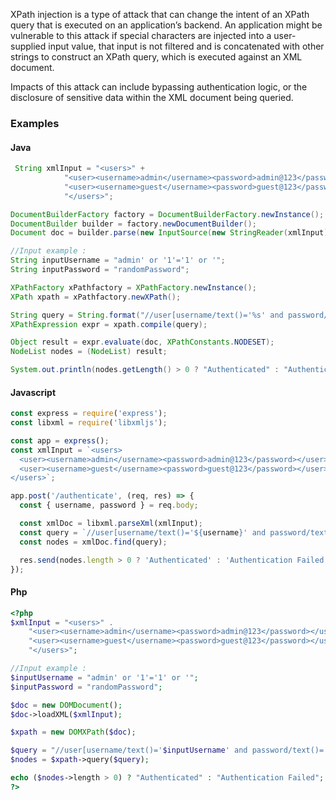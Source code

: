 XPath injection is a type of attack that can change the intent of an XPath query that is executed on an application’s backend. An application might be vulnerable to this attack if special characters are injected into a user-supplied input value, that input is not filtered and is concatenated with other strings to construct an XPath query, which is executed against an XML document.

Impacts of this attack can include bypassing authentication logic, or the disclosure of sensitive data within the XML document being queried.

### Examples

#### Java

```java
 String xmlInput = "<users>" +
            "<user><username>admin</username><password>admin@123</password></user>" +
            "<user><username>guest</username><password>guest@123</password></user>" +
            "</users>";

DocumentBuilderFactory factory = DocumentBuilderFactory.newInstance();
DocumentBuilder builder = factory.newDocumentBuilder();
Document doc = builder.parse(new InputSource(new StringReader(xmlInput)));

//Input example : 
String inputUsername = "admin' or '1'='1' or '";
String inputPassword = "randomPassword";

XPathFactory xPathfactory = XPathFactory.newInstance();
XPath xpath = xPathfactory.newXPath();

String query = String.format("//user[username/text()='%s' and password/text()='%s']", inputUsername, inputPassword);
XPathExpression expr = xpath.compile(query);

Object result = expr.evaluate(doc, XPathConstants.NODESET);
NodeList nodes = (NodeList) result;

System.out.println(nodes.getLength() > 0 ? "Authenticated" : "Authentication Failed");
```

#### Javascript

```javascript
const express = require('express');
const libxml = require('libxmljs');

const app = express();
const xmlInput = `<users>
  <user><username>admin</username><password>admin@123</password></user>
  <user><username>guest</username><password>guest@123</password></user>
</users>`;

app.post('/authenticate', (req, res) => {
  const { username, password } = req.body;

  const xmlDoc = libxml.parseXml(xmlInput);
  const query = `//user[username/text()='${username}' and password/text()='${password}']`;
  const nodes = xmlDoc.find(query);

  res.send(nodes.length > 0 ? 'Authenticated' : 'Authentication Failed');
});
```

#### Php

```php
<?php
$xmlInput = "<users>" .
    "<user><username>admin</username><password>admin@123</password></user>" .
    "<user><username>guest</username><password>guest@123</password></user>" .
    "</users>";

//Input example : 
$inputUsername = "admin' or '1'='1' or '";
$inputPassword = "randomPassword";

$doc = new DOMDocument();
$doc->loadXML($xmlInput);

$xpath = new DOMXPath($doc);

$query = "//user[username/text()='$inputUsername' and password/text()='$inputPassword']";
$nodes = $xpath->query($query);

echo ($nodes->length > 0) ? "Authenticated" : "Authentication Failed";
?>
```

